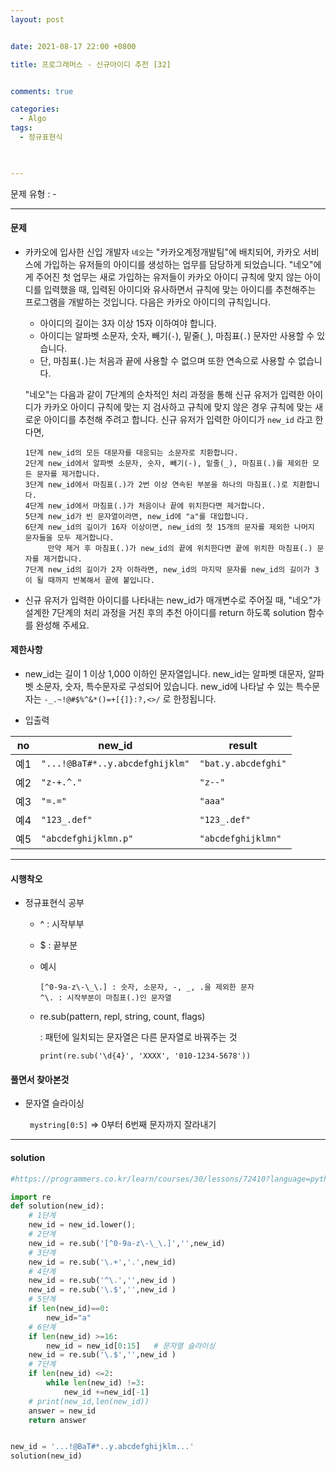 ```yaml
---
layout: post


date: 2021-08-17 22:00 +0800

title: 프로그래머스 - 신규아이디 추천 [32] 


comments: true

categories: 
  - Algo
tags: 
  - 정규표현식
 


---
```




문제 유형 : -

---

#### 문제

- 카카오에 입사한 신입 개발자 `네오`는 "카카오계정개발팀"에 배치되어, 카카오 서비스에 가입하는 유저들의 아이디를 생성하는 업무를 담당하게 되었습니다. "네오"에게 주어진 첫 업무는 새로 가입하는 유저들이 카카오 아이디 규칙에 맞지 않는 아이디를 입력했을 때, 입력된 아이디와 유사하면서 규칙에 맞는 아이디를 추천해주는 프로그램을 개발하는 것입니다.
  다음은 카카오 아이디의 규칙입니다.

  - 아이디의 길이는 3자 이상 15자 이하여야 합니다.
  - 아이디는 알파벳 소문자, 숫자, 빼기(`-`), 밑줄(`_`), 마침표(`.`) 문자만 사용할 수 있습니다.
  - 단, 마침표(`.`)는 처음과 끝에 사용할 수 없으며 또한 연속으로 사용할 수 없습니다.

  "네오"는 다음과 같이 7단계의 순차적인 처리 과정을 통해 신규 유저가 입력한 아이디가 카카오 아이디 규칙에 맞는 지 검사하고 규칙에 맞지 않은 경우 규칙에 맞는 새로운 아이디를 추천해 주려고 합니다.
  신규 유저가 입력한 아이디가 `new_id` 라고 한다면,

  ```
  1단계 new_id의 모든 대문자를 대응되는 소문자로 치환합니다.
  2단계 new_id에서 알파벳 소문자, 숫자, 빼기(-), 밑줄(_), 마침표(.)를 제외한 모든 문자를 제거합니다.
  3단계 new_id에서 마침표(.)가 2번 이상 연속된 부분을 하나의 마침표(.)로 치환합니다.
  4단계 new_id에서 마침표(.)가 처음이나 끝에 위치한다면 제거합니다.
  5단계 new_id가 빈 문자열이라면, new_id에 "a"를 대입합니다.
  6단계 new_id의 길이가 16자 이상이면, new_id의 첫 15개의 문자를 제외한 나머지 문자들을 모두 제거합니다.
       만약 제거 후 마침표(.)가 new_id의 끝에 위치한다면 끝에 위치한 마침표(.) 문자를 제거합니다.
  7단계 new_id의 길이가 2자 이하라면, new_id의 마지막 문자를 new_id의 길이가 3이 될 때까지 반복해서 끝에 붙입니다.
  ```



- 신규 유저가 입력한 아이디를 나타내는 new_id가 매개변수로 주어질 때, "네오"가 설계한 7단계의 처리 과정을 거친 후의 추천 아이디를 return 하도록 solution 함수를 완성해 주세요.



#### 제한사항

- new_id는 길이 1 이상 1,000 이하인 문자열입니다.
  new_id는 알파벳 대문자, 알파벳 소문자, 숫자, 특수문자로 구성되어 있습니다.
  new_id에 나타날 수 있는 특수문자는 `-_.~!@#$%^&*()=+[{]}:?,<>/` 로 한정됩니다.



- 입출력

| no   | new_id                          | result              |
| ---- | ------------------------------- | ------------------- |
| 예1  | `"...!@BaT#*..y.abcdefghijklm"` | `"bat.y.abcdefghi"` |
| 예2  | `"z-+.^."`                      | `"z--"`             |
| 예3  | `"=.="`                         | `"aaa"`             |
| 예4  | `"123_.def"`                    | `"123_.def"`        |
| 예5  | `"abcdefghijklmn.p"`            | `"abcdefghijklmn"`  |

---

#### 시행착오

- 정규표현식 공부

  - ^ : 시작부부

  - $ : 끝부분

  - 예시

    ```
    [^0-9a-z\-\_\.] : 숫자, 소문자, -, _, .을 제외한 문자
    ^\. : 시작부분이 마침표(.)인 문자열
    ```

  - re.sub(pattern, repl, string, count, flags)

    : 패턴에 일치되는 문자열은 다른 문자열로 바꿔주는 것

    `print(re.sub('\d{4}', 'XXXX', '010-1234-5678'))`

    

#### 풀면서 찾아본것

- 문자열 슬라이싱

  ` mystring[0:5]` => 0부터 6번째 문자까지 잘라내기

  

---



#### solution

```python
#https://programmers.co.kr/learn/courses/30/lessons/72410?language=python3

import re
def solution(new_id):
    # 1단계
    new_id = new_id.lower();
    # 2단계
    new_id = re.sub('[^0-9a-z\-\_\.]','',new_id)
    # 3단계
    new_id = re.sub('\.+','.',new_id)
    # 4단계
    new_id = re.sub('^\.','',new_id )
    new_id = re.sub('\.$','',new_id )
    # 5단계
    if len(new_id)==0:
        new_id="a"
    # 6단계
    if len(new_id) >=16:
        new_id = new_id[0:15]   # 문자열 슬라이싱
    new_id = re.sub('\.$','',new_id )
    # 7단계
    if len(new_id) <=2:
        while len(new_id) !=3:
            new_id +=new_id[-1]
    # print(new_id,len(new_id))
    answer = new_id
    return answer


new_id = '...!@BaT#*..y.abcdefghijklm...'
solution(new_id)

```



 